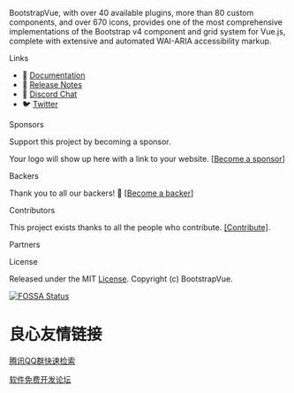  
   
     
   
 
 

 
  BootstrapVue, with over 40 available plugins, more than 80 custom components, and over 670 icons,
  provides one of the most comprehensive implementations of the Bootstrap v4 component and grid
  system for Vue.js, complete with extensive and automated WAI-ARIA accessibility markup.
 
 

 
   
     
   
   
     
   
   
     
   
   
     
   
   
     
   
   
   
     
   
   
     
   
   
     
   
   
     
   
   
   
     
   
   
     
   
   
     
   
 

 Links 

- 📘 [Documentation](https://bootstrap-vue.org)
- 🔨 [Release Notes](https://bootstrap-vue.org/docs/reference/changelog)
- 💬 [Discord Chat](https://discord.gg/j2Mtcny)
- 🐦 [Twitter](https://twitter.com/BootstrapVue)

 Sponsors 

Support this project by becoming a sponsor.

Your logo will show up here with a link to your website.
[[Become a sponsor](https://opencollective.com/bootstrap-vue#sponsor)]

   
   
   
   
   
   
   
   
   
   

 Backers 

Thank you to all our backers! 🙏
[[Become a backer](https://opencollective.com/bootstrap-vue#backer)]

   

 Contributors 

This project exists thanks to all the people who contribute. [[Contribute]](CONTRIBUTING.md).

   

 Partners 

 
     
 

 License 

Released under the MIT [License](./LICENSE). Copyright (c) BootstrapVue.

[![FOSSA Status](https://app.fossa.io/api/projects/git%2Bhttps%3A%2F%2Fgithub.com%2Fbootstrap-vue%2Fbootstrap-vue.svg?type=small)](https://app.fossa.io/projects/git%2Bhttps%3A%2F%2Fgithub.com%2Fbootstrap-vue%2Fbootstrap-vue?ref=badge_small)


 # 良心友情链接

[腾讯QQ群快速检索](http://u.720life.cn/s/8cf73f7c)

[软件免费开发论坛](http://u.720life.cn/s/bbb01dc0)